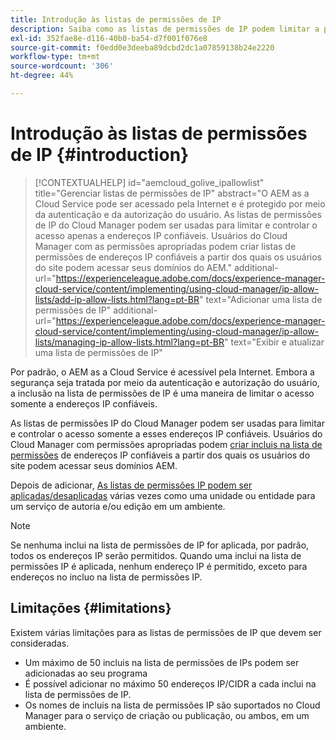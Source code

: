 ```yaml
---
title: Introdução às listas de permissões de IP
description: Saiba como as listas de permissões de IP podem limitar a partir de quais endereços os usuários podem acessar domínios no AEM as a Cloud Service.
exl-id: 352fae8e-d116-40b0-ba54-d7f001f076e8
source-git-commit: f0edd0e3deeba89dcbd2dc1a07859138b24e2220
workflow-type: tm+mt
source-wordcount: '306'
ht-degree: 44%

---
```



# Introdução às listas de permissões de IP {#introduction}

>[!CONTEXTUALHELP]
>id="aemcloud_golive_ipallowlist"
>title="Gerenciar listas de permissões de IP"
>abstract="O AEM as a Cloud Service pode ser acessado pela Internet e é protegido por meio da autenticação e da autorização do usuário. As listas de permissões de IP do Cloud Manager podem ser usadas para limitar e controlar o acesso apenas a endereços IP confiáveis. Usuários do Cloud Manager com as permissões apropriadas podem criar listas de permissões de endereços IP confiáveis a partir dos quais os usuários do site podem acessar seus domínios do AEM."
>additional-url="https://experienceleague.adobe.com/docs/experience-manager-cloud-service/content/implementing/using-cloud-manager/ip-allow-lists/add-ip-allow-lists.html?lang=pt-BR" text="Adicionar uma lista de permissões de IP"
>additional-url="https://experienceleague.adobe.com/docs/experience-manager-cloud-service/content/implementing/using-cloud-manager/ip-allow-lists/managing-ip-allow-lists.html?lang=pt-BR" text="Exibir e atualizar uma lista de permissões de IP"

Por padrão, o AEM as a Cloud Service é acessível pela Internet. Embora a segurança seja tratada por meio da autenticação e autorização do usuário, a inclusão na lista de permissões de IP é uma maneira de limitar o acesso somente a endereços IP confiáveis.

As listas de permissões IP do Cloud Manager podem ser usadas para limitar e controlar o acesso somente a esses endereços IP confiáveis. Usuários do Cloud Manager com permissões apropriadas podem [criar incluis na lista de permissões](/help/implementing/cloud-manager/ip-allow-lists/add-ip-allow-lists.md) de endereços IP confiáveis a partir dos quais os usuários do site podem acessar seus domínios AEM.

Depois de adicionar, [As listas de permissões IP podem ser aplicadas/desaplicadas](/help/implementing/cloud-manager/ip-allow-lists/apply-allow-list.md) várias vezes como uma unidade ou entidade para um serviço de autoria e/ou edição em um ambiente.

>[!NOTE]
>
>Se nenhuma inclui na lista de permissões de IP for aplicada, por padrão, todos os endereços IP serão permitidos. Quando uma inclui na lista de permissões IP é aplicada, nenhum endereço IP é permitido, exceto para endereços no incluo na lista de permissões IP.

## Limitações {#limitations}

Existem várias limitações para as listas de permissões de IP que devem ser consideradas.

* Um máximo de 50 incluis na lista de permissões de IPs podem ser adicionadas ao seu programa
* É possível adicionar no máximo 50 endereços IP/CIDR a cada inclui na lista de permissões de IP.
* Os nomes de incluis na lista de permissões IP são suportados no Cloud Manager para o serviço de criação ou publicação, ou ambos, em um ambiente.
